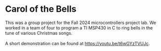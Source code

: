 # Carol of the Bells
This was a group project for the Fall 2024 microcontrollers project lab. We worked in a team of four to program a TI MSP430 in C to ring bells in the tune of various Christmas songs. <br><br> A short demonstration can be found at https://youtu.be/t6wGYzTVUJc.
